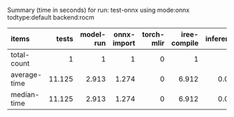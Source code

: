 Summary (time in seconds) for run: test-onnx using mode:onnx todtype:default backend:rocm

| items        |   tests |   model-run |   onnx-import |   torch-mlir |   iree-compile |   inference |
|:-------------|--------:|------------:|--------------:|-------------:|---------------:|------------:|
| total-count  |   1     |       1     |         1     |            0 |          1     |       0     |
| average-time |  11.125 |       2.913 |         1.274 |            0 |          6.912 |       0.026 |
| median-time  |  11.125 |       2.913 |         1.274 |            0 |          6.912 |       0.026 |
